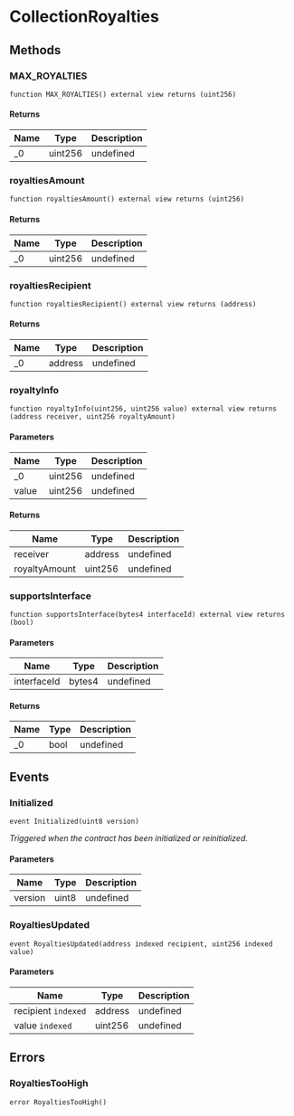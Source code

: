 # CollectionRoyalties









## Methods

### MAX_ROYALTIES

```solidity
function MAX_ROYALTIES() external view returns (uint256)
```






#### Returns

| Name | Type | Description |
|---|---|---|
| _0 | uint256 | undefined |

### royaltiesAmount

```solidity
function royaltiesAmount() external view returns (uint256)
```






#### Returns

| Name | Type | Description |
|---|---|---|
| _0 | uint256 | undefined |

### royaltiesRecipient

```solidity
function royaltiesRecipient() external view returns (address)
```






#### Returns

| Name | Type | Description |
|---|---|---|
| _0 | address | undefined |

### royaltyInfo

```solidity
function royaltyInfo(uint256, uint256 value) external view returns (address receiver, uint256 royaltyAmount)
```





#### Parameters

| Name | Type | Description |
|---|---|---|
| _0 | uint256 | undefined |
| value | uint256 | undefined |

#### Returns

| Name | Type | Description |
|---|---|---|
| receiver | address | undefined |
| royaltyAmount | uint256 | undefined |

### supportsInterface

```solidity
function supportsInterface(bytes4 interfaceId) external view returns (bool)
```





#### Parameters

| Name | Type | Description |
|---|---|---|
| interfaceId | bytes4 | undefined |

#### Returns

| Name | Type | Description |
|---|---|---|
| _0 | bool | undefined |



## Events

### Initialized

```solidity
event Initialized(uint8 version)
```



*Triggered when the contract has been initialized or reinitialized.*

#### Parameters

| Name | Type | Description |
|---|---|---|
| version  | uint8 | undefined |

### RoyaltiesUpdated

```solidity
event RoyaltiesUpdated(address indexed recipient, uint256 indexed value)
```





#### Parameters

| Name | Type | Description |
|---|---|---|
| recipient `indexed` | address | undefined |
| value `indexed` | uint256 | undefined |



## Errors

### RoyaltiesTooHigh

```solidity
error RoyaltiesTooHigh()
```







